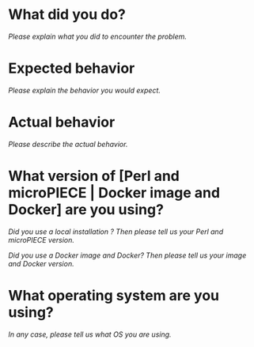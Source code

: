 # What did you do?
*Please explain what you did to encounter the problem.*

# Expected behavior
*Please explain the behavior you would expect.*

# Actual behavior
*Please describe the actual behavior.*

# What version of \[Perl and microPIECE | Docker image and Docker\] are you using? 
*Did you use a local installation ? Then please tell us your Perl and microPIECE version.*

*Did you use a Docker image and Docker? Then please tell us your image and Docker version.*

# What operating system are you using?
*In any case, please tell us what OS you are using.*
